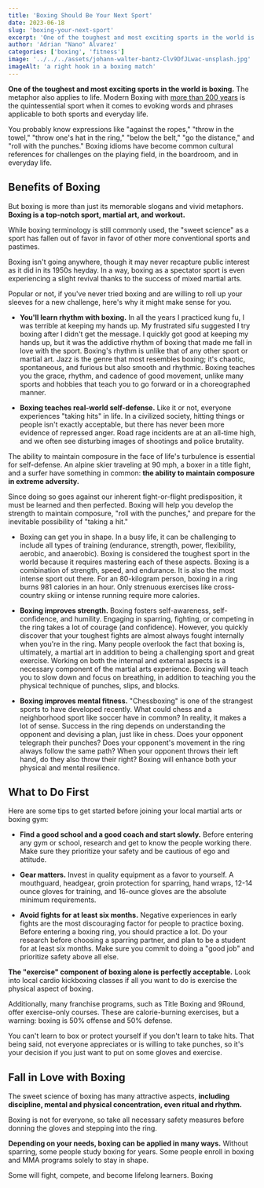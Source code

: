 ```yaml
---
title: 'Boxing Should Be Your Next Sport'
date: 2023-06-18
slug: 'boxing-your-next-sport'
excerpt: 'One of the toughest and most exciting sports in the world is boxing. The metaphor also applies to life.'
author: 'Adrian "Nano" Alvarez'
categories: ['boxing', 'fitness']
image: '../../../assets/johann-walter-bantz-Clv9DfJLwac-unsplash.jpg'
imageAlt: 'a right hook in a boxing match'
---
```


**One of the toughest and most exciting sports in the world is boxing.** The metaphor also applies to life. Modern Boxing with [more than 200 years](https://www.nanofighters.club/en/blog/history-of-boxing/) is the quintessential sport when it comes to evoking words and phrases applicable to both sports and everyday life.

You probably know expressions like "against the ropes," "throw in the towel," "throw one's hat in the ring," "below the belt," "go the distance," and "roll with the punches." Boxing idioms have become common cultural references for challenges on the playing field, in the boardroom, and in everyday life.

## Benefits of Boxing

But boxing is more than just its memorable slogans and vivid metaphors. **Boxing is a top-notch sport, martial art, and workout.**

While boxing terminology is still commonly used, the "sweet science" as a sport has fallen out of favor in favor of other more conventional sports and pastimes.

Boxing isn't going anywhere, though it may never recapture public interest as it did in its 1950s heyday. In a way, boxing as a spectator sport is even experiencing a slight revival thanks to the success of mixed martial arts.

Popular or not, if you've never tried boxing and are willing to roll up your sleeves for a new challenge, here's why it might make sense for you.

- **You'll learn rhythm with boxing.** In all the years I practiced kung fu, I was terrible at keeping my hands up. My frustrated sifu suggested I try boxing after I didn't get the message. I quickly got good at keeping my hands up, but it was the addictive rhythm of boxing that made me fall in love with the sport. Boxing's rhythm is unlike that of any other sport or martial art. Jazz is the genre that most resembles boxing; it's chaotic, spontaneous, and furious but also smooth and rhythmic. Boxing teaches you the grace, rhythm, and cadence of good movement, unlike many sports and hobbies that teach you to go forward or in a choreographed manner.

- **Boxing teaches real-world self-defense.** Like it or not, everyone experiences "taking hits" in life. In a civilized society, hitting things or people isn't exactly acceptable, but there has never been more evidence of repressed anger. Road rage incidents are at an all-time high, and we often see disturbing images of shootings and police brutality.

The ability to maintain composure in the face of life's turbulence is essential for self-defense. An alpine skier traveling at 90 mph, a boxer in a title fight, and a surfer have something in common: **the ability to maintain composure in extreme adversity.**

Since doing so goes against our inherent fight-or-flight predisposition, it must be learned and then perfected. Boxing will help you develop the strength to maintain composure, "roll with the punches," and prepare for the inevitable possibility of "taking a hit."

- Boxing can get you in shape. In a busy life, it can be challenging to include all types of training (endurance, strength, power, flexibility, aerobic, and anaerobic). Boxing is considered the toughest sport in the world because it requires mastering each of these aspects. Boxing is a combination of strength, speed, and endurance. It is also the most intense sport out there. For an 80-kilogram person, boxing in a ring burns 981 calories in an hour. Only strenuous exercises like cross-country skiing or intense running require more calories.

- **Boxing improves strength.** Boxing fosters self-awareness, self-confidence, and humility. Engaging in sparring, fighting, or competing in the ring takes a lot of courage (and confidence). However, you quickly discover that your toughest fights are almost always fought internally when you're in the ring. Many people overlook the fact that boxing is, ultimately, a martial art in addition to being a challenging sport and great exercise. Working on both the internal and external aspects is a necessary component of the martial arts experience. Boxing will teach you to slow down and focus on breathing, in addition to teaching you the physical technique of punches, slips, and blocks.

- **Boxing improves mental fitness.** "Chessboxing" is one of the strangest sports to have developed recently. What could chess and a neighborhood sport like soccer have in common? In reality, it makes a lot of sense. Success in the ring depends on understanding the opponent and devising a plan, just like in chess. Does your opponent telegraph their punches? Does your opponent's movement in the ring always follow the same path? When your opponent throws their left hand, do they also throw their right? Boxing will enhance both your physical and mental resilience.

## What to Do First

Here are some tips to get started before joining your local martial arts or boxing gym:

- **Find a good school and a good coach and start slowly.** Before entering any gym or school, research and get to know the people working there. Make sure they prioritize your safety and be cautious of ego and attitude.

- **Gear matters.** Invest in quality equipment as a favor to yourself. A mouthguard, headgear, groin protection for sparring, hand wraps, 12-14 ounce gloves for training, and 16-ounce gloves are the absolute minimum requirements.

- **Avoid fights for at least six months.** Negative experiences in early fights are the most discouraging factor for people to practice boxing. Before entering a boxing ring, you should practice a lot. Do your research before choosing a sparring partner, and plan to be a student for at least six months. Make sure you commit to doing a "good job" and prioritize safety above all else.

**The "exercise" component of boxing alone is perfectly acceptable.** Look into local cardio kickboxing classes if all you want to do is exercise the physical aspect of boxing.

Additionally, many franchise programs, such as Title Boxing and 9Round, offer exercise-only courses. These are calorie-burning exercises, but a warning: boxing is 50% offense and 50% defense.

You can't learn to box or protect yourself if you don't learn to take hits. That being said, not everyone appreciates or is willing to take punches, so it's your decision if you just want to put on some gloves and exercise.

## Fall in Love with Boxing

The sweet science of boxing has many attractive aspects, **including discipline, mental and physical concentration, even ritual and rhythm.**

Boxing is not for everyone, so take all necessary safety measures before donning the gloves and stepping into the ring.

**Depending on your needs, boxing can be applied in many ways.** Without sparring, some people study boxing for years. Some people enroll in boxing and MMA programs solely to stay in shape.

Some will fight, compete, and become lifelong learners. Boxing

